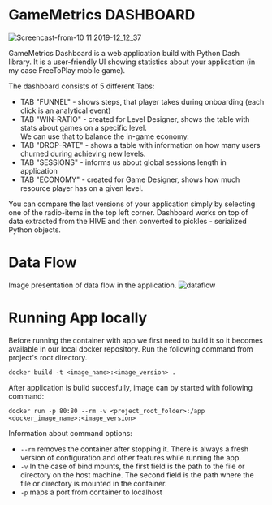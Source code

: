 # GameMetrics DASHBOARD
![Screencast-from-10 11 2019-12_12_37](https://user-images.githubusercontent.com/43547278/68543152-b0e44280-03b3-11ea-9eb0-5f7adc00f70e.gif)

GameMetrics Dashboard is a web application build with Python Dash library.
It is a user-friendly UI showing statistics about your application (in my case FreeToPlay mobile game).

The dashboard consists of 5 different Tabs:

- TAB "FUNNEL" - shows steps, that player takes during onboarding (each click is an analytical event)
- TAB "WIN-RATIO" - created for Level Designer, shows the table with stats about games on a specific level.  
We can use that to balance the in-game economy.    
- TAB "DROP-RATE" - shows a table with information on how many users churned during achieving new levels.
- TAB "SESSIONS" - informs us about global sessions length in application
- TAB "ECONOMY" - created for Game Designer, shows how much resource player has on a given level.

You can compare the last versions of your application simply by selecting one of the radio-items in the top left corner.
Dashboard works on top of data extracted from the HIVE and then converted to pickles - serialized Python objects.

# Data Flow
Image presentation of data flow in the application.
![dataflow](https://user-images.githubusercontent.com/43547278/68486629-c76a8c80-0241-11ea-882d-a031cab24703.png)



# Running App locally
Before running the container with app we first need to build it so it becomes available in our local docker repository. Run the following command from project's root directory.

```
docker build -t <image_name>:<image_version> .
```

After application is build succesfully, image can by started with following command:
```
docker run -p 80:80 --rm -v <project_root_folder>:/app  <docker_image_name>:<image_version>
```

Information about command options:
- `--rm` removes the container after stopping it. There is always a fresh version of configuration and other features while running the app.
- `-v` In the case of bind mounts, the first field is the path to the file or directory on the host machine.
The second field is the path where the file or directory is mounted in the container.
- `-p` maps a port from container to localhost
